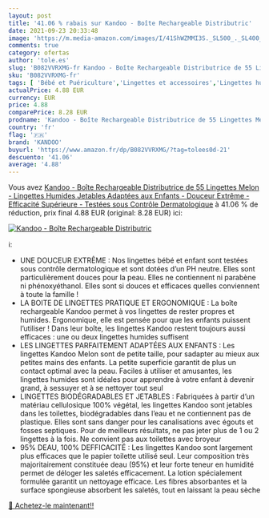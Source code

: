 ```yaml
---
layout: post
title: '41.06 % rabais sur Kandoo - Boîte Rechargeable Distributric'
date: 2021-09-23 20:33:48
image: 'https://m.media-amazon.com/images/I/41ShWZMMI3S._SL500_._SL400_.jpg'
comments: true
category: ofertas
author: 'tole.es'
slug: 'B082VVRXMG-fr Kandoo - Boîte Rechargeable Distributrice de 55 Lingettes...'
sku: 'B082VVRXMG-fr'
tags: [ 'Bébé et Puériculture','Lingettes et accessoires','Lingettes humides','Toilette de bébé','kandoo', ]
actualPrice: 4.88 EUR
currency: EUR
price: 4.88
comparePrice: 8.28 EUR
prodname: 'Kandoo - Boîte Rechargeable Distributrice de 55 Lingettes Melon - Lingettes Humides Jetables Adaptées aux Enfants - Douceur Extrême - Efficacité Supérieure - Testées sous Contrôle Dermatologique'
country: 'fr'
flag: '🇫🇷'
brand: 'KANDOO'
buyurl: 'https://www.amazon.fr/dp/B082VVRXMG/?tag=tolees0d-21'
descuento: '41.06'
average: '4.88'
---
```


Vous avez [Kandoo - Boîte Rechargeable Distributrice de 55 Lingettes Melon - Lingettes Humides Jetables Adaptées aux Enfants - Douceur Extrême - Efficacité Supérieure - Testées sous Contrôle Dermatologique](https://www.amazon.fr/dp/B082VVRXMG/?tag=tolees0d-21)  à  41.06 % de réduction, prix final  4.88 EUR (original: 8.28 EUR) ici:

[![Kandoo - Boîte Rechargeable Distributric](https://m.media-amazon.com/images/I/41ShWZMMI3S._SL500_._SL400_.jpg)](https://www.amazon.fr/dp/B082VVRXMG/?tag=tolees0d-21)

ℹ️:

- UNE DOUCEUR EXTRÊME : Nos lingettes bébé et enfant sont testées sous contrôle dermatologique et sont dotées d’un PH neutre. Elles sont particulièrement douces pour la peau. Elles ne contiennent ni parabène ni phénoxyéthanol. Elles sont si douces et efficaces quelles conviennent à toute la famille !
- LA BOITE DE LINGETTES PRATIQUE ET ERGONOMIQUE : La boîte rechargeable Kandoo permet à vos lingettes de rester propres et humides. Ergonomique, elle est pensée pour que les enfants puissent l’utiliser ! Dans leur boîte, les lingettes Kandoo restent toujours aussi efficaces : une ou deux lingettes humides suffisent
- LES LINGETTES PARFAITEMENT ADAPTÉES AUX ENFANTS : Les lingettes Kandoo Melon sont de petite taille, pour sadapter au mieux aux petites mains des enfants. La petite superficie garantit de plus un contact optimal avec la peau. Faciles à utiliser et amusantes, les lingettes humides sont idéales pour apprendre à votre enfant à devenir grand, à sessuyer et à se nettoyer tout seul
- LINGETTES BIODÉGRADABLES ET JETABLES : Fabriquées à partir d’un matériau cellulosique 100% végétal, les lingettes Kandoo sont jetables dans les toilettes, biodégradables dans l’eau et ne contiennent pas de plastique. Elles sont sans danger pour les canalisations avec égouts et fosses septiques. Pour de meilleurs résultats, ne pas jeter plus de 1 ou 2 lingettes à la fois. Ne convient pas aux toilettes avec broyeur
- 95% DEAU, 100% DEFFICACITÉ : Les lingettes Kandoo sont largement plus efficaces que le papier toilette utilisé seul. Leur composition très majoritairement constituée deau (95%) et leur forte teneur en humidité permet de déloger les saletés efficacement. La lotion spécialement formulée garantit un nettoyage efficace. Les fibres absorbantes et la surface spongieuse absorbent les saletés, tout en laissant la peau sèche

[🛒 Achetez-le maintenant!!](https://www.amazon.fr/dp/B082VVRXMG/?tag=tolees0d-21)
